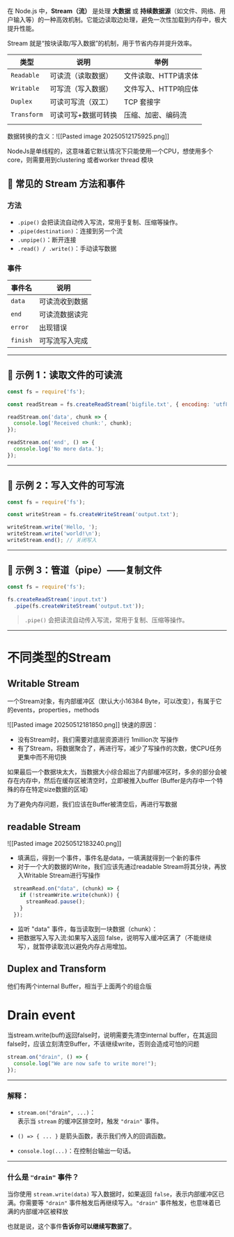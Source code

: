 在 Node.js 中，**Stream（流）** 是处理 **大数据** 或 **持续数据源**（如文件、网络、用户输入等）的一种高效机制。它能边读取边处理，避免一次性加载到内存中，极大提升性能。

Stream 就是“按块读取/写入数据”的机制，用于节省内存并提升效率。

| 类型          | 说明         | 举例           |
| ----------- | ---------- | ------------ |
| `Readable`  | 可读流（读取数据）  | 文件读取、HTTP请求体 |
| `Writable`  | 可写流（写入数据）  | 文件写入、HTTP响应体 |
| `Duplex`    | 可读可写流（双工）  | TCP 套接字      |
| `Transform` | 可读可写+数据可转换 | 压缩、加密、编码流    |
|             |            |              |
数据转换的含义：![[Pasted image 20250512175925.png]]

NodeJs是单线程的，这意味着它默认情况下只能使用一个CPU，想使用多个core，则需要用到clustering 或者worker thread 模块

## 🧰 常见的 Stream 方法和事件

### 方法

- `.pipe()` 会把读流自动传入写流，常用于复制、压缩等操作。
- `.pipe(destination)`：连接到另一个流 
- `.unpipe()`：断开连接
- `.read() / .write()`：手动读写数据

### 事件

| 事件名      | 说明      |
| -------- | ------- |
| `data`   | 可读流收到数据 |
| `end`    | 可读流数据读完 |
| `error`  | 出现错误    |
| `finish` | 可写流写入完成 |

---

## 🧪 示例 1：读取文件的可读流

```js
const fs = require('fs');

const readStream = fs.createReadStream('bigfile.txt', { encoding: 'utf8' });

readStream.on('data', chunk => {
  console.log('Received chunk:', chunk);
});

readStream.on('end', () => {
  console.log('No more data.');
});
```

---

## 🧪 示例 2：写入文件的可写流

```js
const fs = require('fs');

const writeStream = fs.createWriteStream('output.txt');

writeStream.write('Hello, ');
writeStream.write('world!\n');
writeStream.end(); // 关闭写入
```

---

## 🔁 示例 3：管道（pipe）——复制文件

```js
const fs = require('fs');

fs.createReadStream('input.txt')
  .pipe(fs.createWriteStream('output.txt'));
```

> `.pipe()` 会把读流自动传入写流，常用于复制、压缩等操作。

---

# 不同类型的Stream

## Writable Stream

一个Stream对象，有内部缓冲区（默认大小16384 Byte，可以改变），有属于它的events，properties，methods

![[Pasted image 20250512181850.png]]
快速的原因：
- 没有Stream时，我们需要对底层资源进行 1million次 写操作
- 有了Stream，将数据聚合了，再进行写，减少了写操作的次数，使CPU任务更集中而不用切换

如果最后一个数据块太大，当数据大小综合超出了内部缓冲区时，多余的部分会被存在内存中，然后在缓存区被清空时，立即被推入buffer
(Buffer是内存中一个特殊的存在特定size数据的区域)

为了避免内存问题，我们应该在Buffer被清空后，再进行写数据

## readable Stream

![[Pasted image 20250512183240.png]]

- 填满后，得到一个事件，事件名是data，一填满就得到一个新的事件
- 对于一个大的数据的Write，我们应该先通过readable Stream将其分块，再放入Writable Stream进行写操作

```js
  streamRead.on("data", (chunk) => {
    if (!streamWrite.write(chunk)) {
      streamRead.pause();
    }
  });
```

- 监听 "data" 事件，每当读取到一块数据（chunk）：
- 把数据写入写入流:如果写入返回 false，说明写入缓冲区满了（不能继续写），就暂停读取流以避免内存占用增加。




## Duplex and Transform

他们有两个internal Buffer，相当于上面两个的组合版

# Drain event

当stream.write(buff)返回false时，说明需要先清空internal buffer，在其返回false时，应该立刻清空Buffer，不该继续write，否则会造成可怕的问题

```javascript
stream.on("drain", () => {
  console.log("We are now safe to write more!");
});
```

---

### 解释：

- `stream.on("drain", ...)`：  
    表示当 `stream` 的缓冲区排空时，触发 `"drain"` 事件。

- `() => { ... }` 是箭头函数，表示我们传入的回调函数。
- `console.log(...)`：在控制台输出一句话。

---

### 什么是 `"drain"` 事件？

当你使用 `stream.write(data)` 写入数据时，如果返回 `false`，表示内部缓冲区已满。你需要等 `"drain"` 事件触发后再继续写入。`"drain"` 事件触发，也意味着已满的内部缓冲区被释放

也就是说，这个事件**告诉你可以继续写数据了**。


